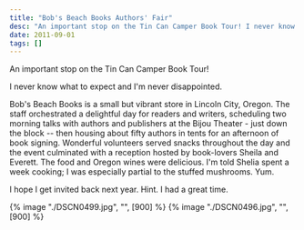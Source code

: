 ```yaml
---
title: "Bob's Beach Books Authors' Fair"
desc: "An important stop on the Tin Can Camper Book Tour! I never know what to expect and I'm never disappointed."
date: 2011-09-01
tags: []
---
```

An important stop on the Tin Can Camper Book Tour!

I never know what to expect and I'm never disappointed.

Bob's Beach Books is a small but vibrant store in Lincoln City, Oregon. The staff orchestrated a delightful day for readers and writers, scheduling two morning talks with authors and publishers at the Bijou Theater - just down the block -- then housing about fifty authors in tents for an afternoon of book signing. Wonderful volunteers served snacks throughout the day and the event culminated with a reception hosted by book-lovers Sheila and Everett. The food and Oregon wines were delicious. I'm told Shelia spent a week cooking; I was especially partial to the stuffed mushrooms. Yum.

I hope I get invited back next year. Hint. I had a great time.

{% image "./DSCN0499.jpg", "", [900] %} {% image "./DSCN0496.jpg", "", [900] %}
